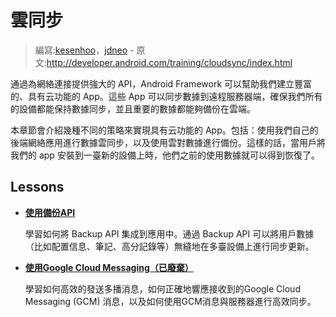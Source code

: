 # 雲同步

> 編寫:[kesenhoo](https://github.com/kesenhoo)，[jdneo](https://github.com/jdneo) - 原文:<http://developer.android.com/training/cloudsync/index.html>

通過為網絡連接提供強大的 API，Android Framework 可以幫助我們建立豐富的、具有云功能的 App。這些 App 可以同步數據到遠程服務器端，確保我們所有的設備都能保持數據同步，並且重要的數據都能夠備份在雲端。

本章節會介紹幾種不同的策略來實現具有云功能的 App。包括：使用我們自己的後端網絡應用進行數據雲同步，以及使用雲對數據進行備份。這樣的話，當用戶將我們的 app 安裝到一臺新的設備上時，他們之前的使用數據就可以得到恢復了。

## Lessons

* [**使用備份API**](backupapi.html)

  學習如何將 Backup API 集成到應用中。通過 Backup API 可以將用戶數據（比如配置信息、筆記、高分記錄等）無縫地在多臺設備上進行同步更新。


* [**使用Google Cloud Messaging（已廢棄）**](gcm.html)

  學習如何高效的發送多播消息，如何正確地響應接收到的Google Cloud Messaging (GCM) 消息，以及如何使用GCM消息與服務器進行高效同步。
